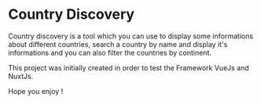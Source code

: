 # Country Discovery

Country discovery is a tool which you can use to display some informations about different countries, search a country by name and display it's informations and you can also filter the countries by continent.

This project was initially created in order to test the Framework VueJs and NuxtJs. 

Hope you enjoy !
